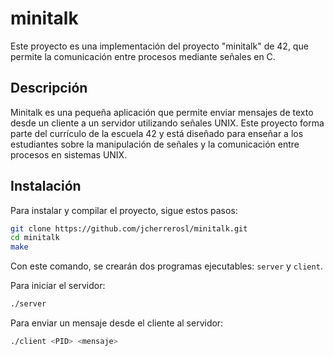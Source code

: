 # minitalk

Este proyecto es una implementación del proyecto "minitalk" de 42, que permite la comunicación entre procesos mediante señales en C.    

## Descripción

Minitalk es una pequeña aplicación que permite enviar mensajes de texto desde un cliente a un servidor utilizando señales UNIX. Este proyecto forma parte del currículo de la escuela 42 y está diseñado para enseñar a los estudiantes sobre la manipulación de señales y la comunicación entre procesos en sistemas UNIX.    

## Instalación

Para instalar y compilar el proyecto, sigue estos pasos:    

```bash
git clone https://github.com/jcherrerosl/minitalk.git
cd minitalk
make
```
Con este comando, se crearán dos programas ejecutables: `server` y `client`.   

Para iniciar el servidor:   
```bash
./server
```
Para enviar un mensaje desde el cliente al servidor:   
```bash
./client <PID> <mensaje>
```

